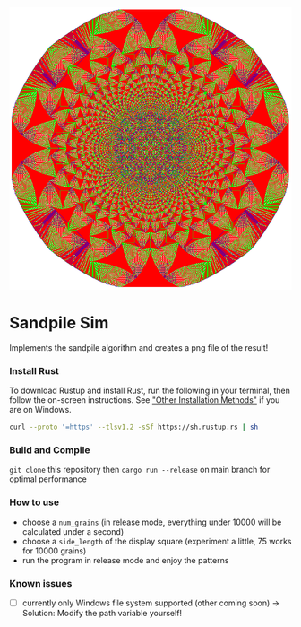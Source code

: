 ![render](render/img_1000000_grains_740x740px.png)

# Sandpile Sim
Implements the sandpile algorithm and creates a png file of the result!

### Install Rust
To download Rustup and install Rust, run the following in your terminal, then follow the on-screen instructions. See ["Other Installation Methods"](https://forge.rust-lang.org/infra/other-installation-methods.html) if you are on Windows.
```bash
curl --proto '=https' --tlsv1.2 -sSf https://sh.rustup.rs | sh
``` 
### Build and Compile
`git clone` this repository then `cargo run --release` on main branch for optimal performance

### How to use
- choose a `num_grains` (in release mode, everything under 10000 will be calculated under a second)
- choose a `side_length` of the display square (experiment a little, 75 works for 10000 grains)
- run the program in release mode and enjoy the patterns

### Known issues
- [ ] currently only Windows file system supported (other coming soon) -> Solution: Modify the path variable yourself!